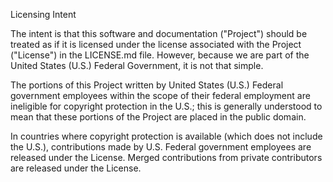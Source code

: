 Licensing Intent

The intent is that this software and documentation ("Project") should be treated as if
it is licensed under the license associated with the Project ("License") in the
LICENSE.md file. However, because we are part of the United States (U.S.) Federal
Government, it is not that simple.

The portions of this Project written by United States (U.S.) Federal government
employees within the scope of their federal employment are ineligible for copyright
protection in the U.S.; this is generally understood to mean that these portions of
the Project are placed in the public domain.

In countries where copyright protection is available (which does not include the U.S.),
contributions made by U.S. Federal government employees are released under the
License. Merged contributions from private contributors are released under the
License.